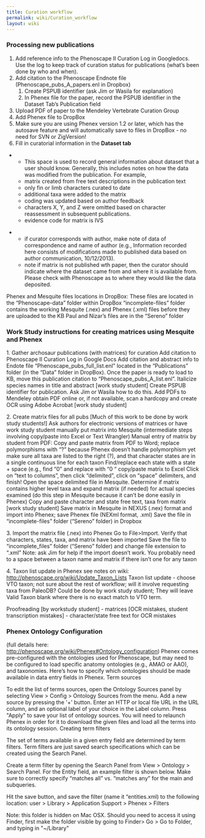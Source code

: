 ```yaml
---
title: Curation workflow
permalink: wiki/Curation_workflow
layout: wiki
---
```


### Processing new publications

1.  Add reference info to the Phenoscape II Curation Log in Googledocs.
    Use the log to keep track of curation status for publications
    (what’s been done by who and when).
2.  Add citation to the Phenoscape Endnote file
    (Phenoscape_pubs_A_papers.enl in Dropbox)
    1.  Create PSPUB identifier (ask Jim or Wasila for explanation)
    2.  In Phenex file for the paper, record the PSPUB identifier in the
        Dataset Tab’s Publication field
3.  Upload PDF of paper to the Mendeley Vertebrate Curation Group
4.  Add Phenex file to DropBox
5.  Make sure you are using Phenex version 1.2 or later, which has the
    autosave feature and will automatically save to files in DropBox -
    no need for SVN or ZigVersion!
6.  Fill in curatorial information in the **Dataset tab**

- - This space is used to record general information about dataset that
    a user should know. Generally, this includes notes on how the data
    was modified from the publication. For example,
  - matrix created from free text descriptions in the publication text
  - only fin or limb characters curated to date
  - additional taxa were added to the matrix
  - coding was updated based on author feedback
  - characters X, Y, and Z were omitted based on character reassessment
    in subsequent publications.
  - evidence code for matrix is IVS

<!-- -->

- - if curator corresponds with author, make note of data of
    correspondence and name of author (e.g., Information recorded here
    consists of modifications made to published data based on author
    communication, 10/12/2013).
  - note if matrix is not published wth paper, then the curator should
    indicate where the dataset came from and where it is available from.
    Please check with Phenoscape as to where they would like the data
    deposited.

Phenex and Mesquite files locations in DropBox: These files are located
in the “Phenoscape-data” folder within DropBox “incomplete-files” folder
contains the working Mesquite (.nex) and Phenex (.xml) files before they
are uploaded to the KB Paul and Nizar’s files are in the “Sereno” folder

### Work Study instructions for creating matrices using Mesquite and Phenex

1\. Gather archosaur publications (with matrices) for curation Add
citation to Phenoscape II Curation Log in Google Docs Add citation and
abstract info to Endote file “Phenoscape_pubs_full_list.enl” located in
the “Publications” folder (in the “Data” folder in DropBox). Once the
paper is ready to load to KB, move this publication citation to
“Phenoscape_pubs_A_list.enl”. Italicize species names in title and
abstract \[work study student\] Create PSPUB identifier for publication.
Ask Jim or Wasila how to do this. Add PDFs to Mendeley obtain PDF online
or, if not available, scan a hardcopy and create OCR using Adobe Acrobat
\[work study student\]

2\. Create matrix files for all pubs \[Much of this work to be done by
work study students!\] Ask authors for electronic versions of matrices
or have work study student manually put matrix into Mesquite
(intermediate steps involving copy/paste into Excel or Text Wrangler)
Manual entry of matrix by student from PDF: Copy and paste matrix from
PDF to Word; replace polymorphisms with “?” because Phenex doesn’t
handle polymorphism yet make sure all taxa are listed to the right (?),
and that character states are in a single continuous line for each taxon
Find/replace each state with a state + space (e.g., find “0” and replace
with “0 “ copy/paste matrix to Excel Click on “text to columns”, then
click “delimited”, click on “space” delimiters, and finish! Open the
space delimited file in Mesquite. Determine if matrix contains higher
level taxa and expand matrix (if needed) for actual species examined (do
this step in Mesquite because it can’t be done easily in Phenex) Copy
and paste character and state free text, taxa from matrix \[work study
student\] Save matrix in Mesquite in NEXUS (.nex) format and import into
Phenex; save Phenex file (NEXml format, .xml) Save the file in
“incomplete-files” folder (“Sereno” folder) in Dropbox

3\. Import the matrix file (.nex) into Phenex Go to File\>Import. Verify
that characters, states, taxa, and matrix have been imported Save the
file to “incomplete_files” folder (“Sereno” folder) and change file
extension to “.xml” Note: ask Jim for help if the import doesn’t work.
You probably need to a space between a taxon name and matrix if there
isn’t one for any taxon

4\. Taxon list update in Phenex see notes on wiki:
<http://phenoscape.org/wiki/Update_Taxon_Lists> Taxon list update -
choose VTO taxon; not sure about the rest of workflow; will it involve
requesting taxa from PaleoDB? Could be done by work study student; They
will leave Valid Taxon blank where there is no exact match to VTO term.

Proofreading \[by workstudy student\] - matrices \[OCR mistakes, student
transcription mistakes\] - character/state free text for OCR mistakes

### Phenex Ontology Configuration

(full details here:
<http://phenoscape.org/wiki/Phenex#Ontology_configuration>) Phenex comes
pre-configured with the ontologies used for Phenoscape, but may need to
be configured to load specific anatomy ontologies (e.g., AMAO or AAO),
and taxonomies. Here’s how to specify which ontologies should be made
available in data entry fields in Phenex. Term sources

To edit the list of terms sources, open the Ontology Sources panel by
selecting View \> Config \> Ontology Sources from the menu. Add a new
source by pressing the '+' button. Enter an HTTP or local file URL in
the URL column, and an optional label of your choice in the Label
column. Press "Apply" to save your list of ontology sources. You will
need to relaunch Phenex in order for it to download the given files and
load all the terms into its ontology session. Creating term filters

The set of terms available in a given entry field are determined by term
filters. Term filters are just saved search specifications which can be
created using the Search Panel.

Create a term filter by opening the Search Panel from View \> Ontology
\> Search Panel. For the Entity field, an example filter is shown below.
Make sure to correctly specify “matches all” vs. “matches any” for the
main and subqueries.

Hit the save button, and save the filter (name it “entities.xml) to the
following location: user \> Library \> Application Support \> Phenex \>
Filters

Note: this folder is hidden on Mac OSX. Should you need to access it
using Finder, first make the folder visible by going to Finder\> Go \>
Go to Folder, and typing in "~/Library"
